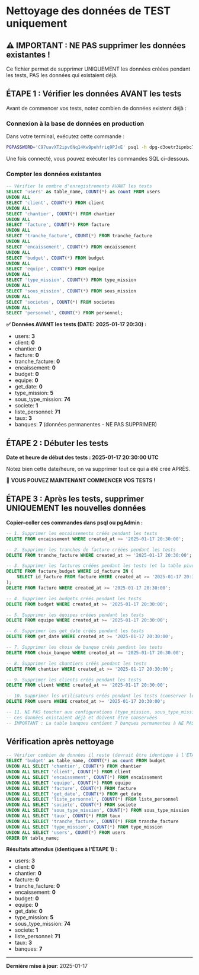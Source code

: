 # Nettoyage des données de TEST uniquement

## ⚠️ IMPORTANT : NE PAS supprimer les données existantes !

Ce fichier permet de supprimer UNIQUEMENT les données créées pendant les tests, PAS les données qui existaient déjà.

## ÉTAPE 1 : Vérifier les données AVANT les tests

Avant de commencer vos tests, notez combien de données existent déjà :

### Connexion à la base de données en production

Dans votre terminal, exécutez cette commande :

```bash
PGPASSWORD='C97uavXT2ipv6Nq14Kw9pehfriq9PJxE' psql -h dpg-d3oetr3ipnbc73fumk10-a.oregon-postgres.render.com -U factures_mazars_user -d factures_mazars
```

Une fois connecté, vous pouvez exécuter les commandes SQL ci-dessous.

### Compter les données existantes

```sql
-- Vérifier le nombre d'enregistrements AVANT les tests
SELECT 'users' as table_name, COUNT(*) as count FROM users
UNION ALL
SELECT 'client', COUNT(*) FROM client
UNION ALL
SELECT 'chantier', COUNT(*) FROM chantier
UNION ALL
SELECT 'facture', COUNT(*) FROM facture
UNION ALL
SELECT 'tranche_facture', COUNT(*) FROM tranche_facture
UNION ALL
SELECT 'encaissement', COUNT(*) FROM encaissement
UNION ALL
SELECT 'budget', COUNT(*) FROM budget
UNION ALL
SELECT 'equipe', COUNT(*) FROM equipe
UNION ALL
SELECT 'type_mission', COUNT(*) FROM type_mission
UNION ALL
SELECT 'sous_mission', COUNT(*) FROM sous_mission
UNION ALL
SELECT 'societes', COUNT(*) FROM societes
UNION ALL
SELECT 'personnel', COUNT(*) FROM personnel;
```

**✅ Données AVANT les tests (DATE: 2025-01-17 20:30) :**
- users: **3**
- client: **0**
- chantier: **0**
- facture: **0**
- tranche_facture: **0**
- encaissement: **0**
- budget: **0**
- equipe: **0**
- get_date: **0**
- type_mission: **5**
- sous_type_mission: **74**
- societe: **1**
- liste_personnel: **71**
- taux: **3**
- banques: **7** (données permanentes - NE PAS SUPPRIMER)

## ÉTAPE 2 : Débuter les tests

**Date et heure de début des tests : 2025-01-17 20:30:00 UTC**

Notez bien cette date/heure, on va supprimer tout ce qui a été créé APRÈS.

🚀 **VOUS POUVEZ MAINTENANT COMMENCER VOS TESTS !**

## ÉTAPE 3 : Après les tests, supprimer UNIQUEMENT les nouvelles données

**Copier-coller ces commandes dans psql ou pgAdmin :**

```sql
-- 1. Supprimer les encaissements créés pendant les tests
DELETE FROM encaissement WHERE created_at >= '2025-01-17 20:30:00';

-- 2. Supprimer les tranches de facture créées pendant les tests
DELETE FROM tranche_facture WHERE created_at >= '2025-01-17 20:30:00';

-- 3. Supprimer les factures créées pendant les tests (et la table pivot)
DELETE FROM facture_budget WHERE id_facture IN (
    SELECT id_facture FROM facture WHERE created_at >= '2025-01-17 20:30:00'
);
DELETE FROM facture WHERE created_at >= '2025-01-17 20:30:00';

-- 4. Supprimer les budgets créés pendant les tests
DELETE FROM budget WHERE created_at >= '2025-01-17 20:30:00';

-- 5. Supprimer les équipes créées pendant les tests
DELETE FROM equipe WHERE created_at >= '2025-01-17 20:30:00';

-- 6. Supprimer les get_date créés pendant les tests
DELETE FROM get_date WHERE created_at >= '2025-01-17 20:30:00';

-- 7. Supprimer les choix de banque créés pendant les tests
DELETE FROM choix_banque WHERE created_at >= '2025-01-17 20:30:00';

-- 8. Supprimer les chantiers créés pendant les tests
DELETE FROM chantier WHERE created_at >= '2025-01-17 20:30:00';

-- 9. Supprimer les clients créés pendant les tests
DELETE FROM client WHERE created_at >= '2025-01-17 20:30:00';

-- 10. Supprimer les utilisateurs créés pendant les tests (conserver les 3 existants)
DELETE FROM users WHERE created_at >= '2025-01-17 20:30:00';

-- 11. NE PAS toucher aux configurations (type_mission, sous_type_mission, societe, liste_personnel, taux, banques)
-- Ces données existaient déjà et doivent être conservées
-- IMPORTANT : La table banques contient 7 banques permanentes à NE PAS supprimer
```

## Vérification après nettoyage

```sql
-- Vérifier combien de données il reste (devrait être identique à l'ÉTAPE 1)
SELECT 'budget' as table_name, COUNT(*) as count FROM budget
UNION ALL SELECT 'chantier', COUNT(*) FROM chantier
UNION ALL SELECT 'client', COUNT(*) FROM client
UNION ALL SELECT 'encaissement', COUNT(*) FROM encaissement
UNION ALL SELECT 'equipe', COUNT(*) FROM equipe
UNION ALL SELECT 'facture', COUNT(*) FROM facture
UNION ALL SELECT 'get_date', COUNT(*) FROM get_date
UNION ALL SELECT 'liste_personnel', COUNT(*) FROM liste_personnel
UNION ALL SELECT 'societe', COUNT(*) FROM societe
UNION ALL SELECT 'sous_type_mission', COUNT(*) FROM sous_type_mission
UNION ALL SELECT 'taux', COUNT(*) FROM taux
UNION ALL SELECT 'tranche_facture', COUNT(*) FROM tranche_facture
UNION ALL SELECT 'type_mission', COUNT(*) FROM type_mission
UNION ALL SELECT 'users', COUNT(*) FROM users
ORDER BY table_name;
```

**Résultats attendus (identiques à l'ÉTAPE 1) :**
- users: **3**
- client: **0**
- chantier: **0**
- facture: **0**
- tranche_facture: **0**
- encaissement: **0**
- budget: **0**
- equipe: **0**
- get_date: **0**
- type_mission: **5**
- sous_type_mission: **74**
- societe: **1**
- liste_personnel: **71**
- taux: **3**
- banques: **7**

---

**Dernière mise à jour**: 2025-01-17
